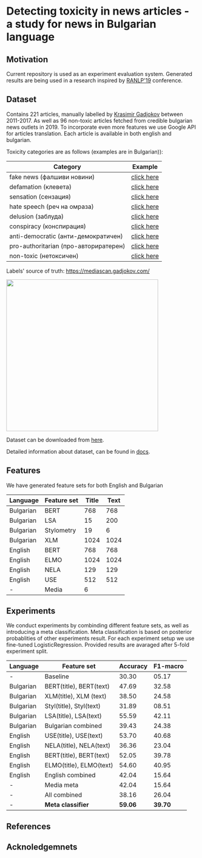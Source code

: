 # Detecting toxicity in news articles - a study for news in Bulgarian language

## Motivation
Current repository is used as an experiment evaluation system. Generated results are being used in a research inspired by [RANLP'19](http://lml.bas.bg/ranlp2019/start.php) conference. 

## Dataset

Contains 221 articles, manually labelled by [Krasimir Gadjokov](https://www.gadjokov.com/) between 2011-2017. As well as 96 non-toxic articles fetched from credible bulgarian news outlets in 2019. To incorporate even more features we use Google API for articles translation. Each article is available in both english and bulgarian.

Toxicity categories are as follows (examples are in Bulgarian)):

| Category | Example |
|----------|---------|
| fake news (фалшиви новини) | [click here](http://bradva.bg/bg/article/article-108980#.WOEh6FPyt3k) |
| defamation (клевета) | [click here](http://pik.bg/%D0%B1%D0%BE%D0%BC%D0%B1%D0%B0-%D0%B2-%D0%BF%D0%B8%D0%BA-%D1%80%D0%B0%D0%B4%D0%B0%D0%BD-%D0%B8-%D0%BF%D1%80%D0%BE%D1%82%D0%B5%D1%81%D1%82%D0%BD%D0%B0-%D0%BC%D1%80%D0%B5%D0%B6%D0%B0-%D0%BD%D0%B0-%D1%82%D0%B0%D0%B9%D0%BD%D0%B0-%D1%81%D1%80%D0%B5%D1%89%D0%B0-%D0%BF%D0%BB%D0%B0%D0%BD%D0%B8%D1%80%D0%B0%D1%82-%D1%81%D0%B2%D0%B0%D0%BB%D1%8F%D0%BD%D0%B5%D1%82%D0%BE-%D0%BD%D0%B0-%D1%86%D0%B0%D1%86%D0%B0%D1%80%D0%BE%D0%B2-%D0%B4%D0%B0%D0%B2%D0%B0%D1%82-%D0%BF%D0%BE--news363313.html) |
| sensation (сензация) | [click here](https://fakti.bg/life/234099-3-znaka-che-ste-bogina-v-seksa) |
| hate speech (реч на омраза) | [click here](https://trud.bg/%D1%8F%D0%BA-%D1%80%D0%B8%D1%82%D0%BD%D0%B8%D0%BA-%D0%B7%D0%B0%D0%B1%D0%B8-%D0%BA%D0%B0%D0%B1%D0%B8%D0%BD%D0%B5%D1%82%D1%8A%D1%82-%D0%B2-%D0%B7%D0%B5%D0%BB%D0%B5%D0%BD%D0%B8%D1%82%D0%B5-%D0%B7%D0%B0/) |
| delusion (заблуда) | [click here](http://www.zajenata.bg/%D0%BA%D0%B0%D0%BF%D0%B2%D0%B0%D0%B9%D1%82%D0%B5-%D0%BE%D1%82-%D1%82%D0%BE%D0%B7%D0%B8-%D0%BB%D0%B5%D0%BA-%D0%B2-%D1%83%D1%88%D0%B8%D1%82%D0%B5-%D1%81%D0%B8-%D0%B8-%D1%81%D0%BB%D1%83%D1%85%D1%8A%D1%82-%D0%B2%D0%B8-%D1%89%D0%B5-%D1%81%D0%B5-%D0%B2%D1%8A%D0%B7%D1%81%D1%82%D0%B0%D0%BD%D0%BE%D0%B2%D0%B8-%D0%BD%D0%B0-97!-%D1%82%D0%BE%D0%B7%D0%B8-%D0%BB%D0%B5%D1%81%D0%B5%D0%BD-%D0%BD%D0%B0%D1%82%D1%83%D1%80%D0%B0%D0%BB%D0%B5%D0%BD-%D0%BB%D0%B5%D0%BA-%D0%B5-%D0%B5%D1%84%D0%B8%D0%BA%D0%B0%D1%81%D0%B5%D0%BD-%D0%B4%D0%BE%D1%80%D0%B8-%D0%B7%D0%B0-%D0%B2%D1%8A%D0%B7%D1%80%D0%B0%D1%81%D1%82%D0%BD%D0%B8-%D1%85%D0%BE%D1%80%D0%B0-news81287.html) |
| conspiracy (конспирация) | [click here](https://trud.bg/article-4882794/) |
| anti-democratic (анти-демократичен) | [click here](http://budnaera.com/201701f/17010944.html) |
| pro-authoritarian (про-авториратерен) | [click here](http://duma.bg/node/37323) |
| non-toxic (нетоксичен) | [click here](https://www.actualno.com/bgfootball/nov-stadion-za-cska-no-ima-seriozni-problemi-za-reshavane-news_737893.html)

Labels' source of truth: https://mediascan.gadjokov.com/

<img src="https://user-images.githubusercontent.com/493912/62256881-6726ac00-b403-11e9-9060-89f0eebce71f.png" width="400px" />

Dataset can be downloaded from [here](https://www.kaggle.com/yoandinkov/mediascan-bg-articles).

Detailed information about dataset, can be found in [docs](/docs/data.md).

## Features

We have generated feature sets for both English and Bulgarian

| Language | Feature set | Title | Text |
|-------|----| ---|-------|
| Bulgarian | BERT | 768 | 768 |
| Bulgarian | LSA  | 15 | 200| 
| Bulgarian | Stylometry | 19 | 6 |
| Bulgarian | XLM | 1024 | 1024 |
| English | BERT | 768 | 768 |
| English | ELMO | 1024 | 1024 |
| English | NELA | 129 | 129 |
| English | USE | 512 | 512 |
|  - |  Media | 6  |


## Experiments

We conduct experiments by combinding different feature sets, as well as introducing a meta classification. 
Meta classification is based on posterior probablities of other experiments result.
For each experiment setup we use fine-tuned LogisticRegression. Provided results are avaraged after 5-fold experiment split.

| Language | Feature set | Accuracy | F1-macro| 
|-|-|-|-|
| - | Baseline | 30.30 | 05.17 |
| Bulgarian | BERT(title), BERT(text) | 47.69 | 32.58 |
| Bulgarian | XLM(title), XLM (text)  | 38.50 | 24.58 | 
| Bulgarian | Styl(title), Styl(text) | 31.89 | 08.51 |
| Bulgarian | LSA(title), LSA(text) | 55.59 |42.11 |
| Bulgarian | Bulgarian combined | 39.43 | 24.38 |
| English | USE(title), USE(text) | 53.70 | 40.68 |
| English | NELA(title), NELA(text) | 36.36 |23.04 |
| English | BERT(title), BERT(text) | 52.05 | 39.78 |
| English | ELMO(title), ELMO(text) | 54.60 | 40.95 |
| English | English combined | 42.04 | 15.64 |
| - | Media meta | 42.04 | 15.64 |
| - | All combined | 38.16 | 26.04 |
| - | __Meta classifier__ | __59.06__ | __39.70__| 


## References

## Acknoledgemnets
